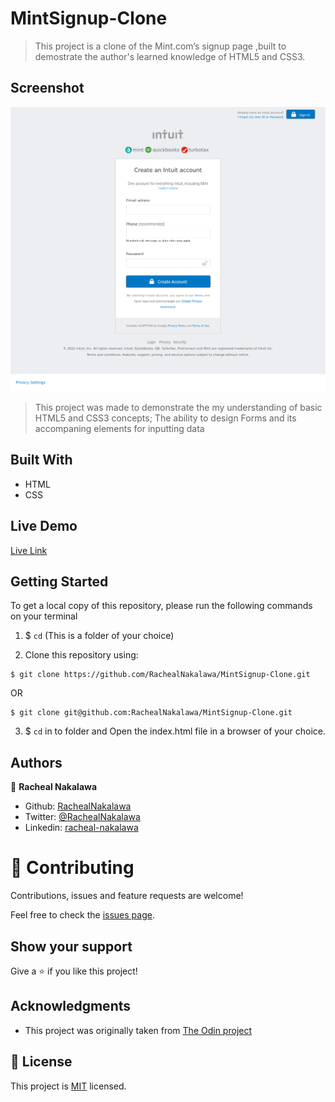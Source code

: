# MintSignup-Clone
> This project is a clone of the Mint.com’s signup page ,built to demostrate the author's learned knowledge of HTML5 and CSS3.


## Screenshot
![screenshot](signup-images/Racheal's_MintSignup-Clone_page.png)

>This project was made to demonstrate the my understanding of basic HTML5 and CSS3 concepts; 
The ability to design Forms and its accompaning elements for inputting data

## Built With
- HTML
- CSS

## Live Demo 
[Live Link](https://rawcdn.githack.com/RachealNakalawa/MintSignup-Clone/b88832f23e1bd1afb7b497e52952a3276328fa4b/index.html)

## Getting Started
To get a local copy of this repository, please run the following commands on your terminal


1. $ `cd` <folder>(This is a folder of your choice)

1. Clone this repository using:


```
$ git clone https://github.com/RachealNakalawa/MintSignup-Clone.git

```
OR
```
$ git clone git@github.com:RachealNakalawa/MintSignup-Clone.git
```



3. $ `cd` in to <MintSignup-Clone> folder and Open the index.html file in a browser of your choice.


## Authors

👤 **Racheal Nakalawa**

- Github: [RachealNakalawa](https://github.com/RachealNakalawa)
- Twitter: [@RachealNakalawa](https://twitter.com/RachealNakalawa)
- Linkedin: [racheal-nakalawa](https://linkedin.com/in/RachealNakalawa)

# 🤝 Contributing

Contributions, issues and feature requests are welcome!

Feel free to check the [issues page](https://github.com/RachealNakalawa/MintSignup-Clone/issues).

## Show your support

Give a ⭐️ if you like this project!

## Acknowledgments

- This project was originally taken from [The Odin project](https://www.theodinproject.com/paths/full-stack-javascript/courses/html-and-css/lessons/html-forms)
## 📝 License

This project is [MIT](lic.url) licensed.
